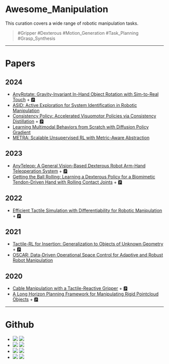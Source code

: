 # Awesome_Manipulation

This curation covers a wide range of robotic manipulation tasks. 
> #Gripper #Dexterous #Motion_Generation #Task_Planning #Grasp_Synthesis

---

# Papers

## 2024
- [AnyRotate: Gravity-Invariant In-Hand Object Rotation with Sim-to-Real Touch](https://arxiv.org/abs/2405.07391) + [🅿](https://maxyang27896.github.io/anyrotate/)
- [ASID: Active Exploration for System Identification in Robotic Manipulation](https://openreview.net/forum?id=jNR6s6OSBT)
- [Consistency Policy: Accelerated Visuomotor Policies via Consistency Distillation](https://arxiv.org/abs/2405.07503) + [🅿](https://consistency-policy.github.io/)
- [Learning Multimodal Behaviors from Scratch with Diffusion Policy Gradient](https://arxiv.org/abs/2406.00681)
- [METRA: Scalable Unsupervised RL with Metric-Aware Abstraction](https://openreview.net/forum?id=c5pwL0Soay)

## 2023

- [AnyTeleop: A General Vision-Based Dexterous Robot Arm-Hand Teleoperation System](https://arxiv.org/abs/2307.04577) + [🅿](https://yzqin.github.io/anyteleop/)
- [Getting the Ball Rolling: Learning a Dexterous Policy for a Biomimetic Tendon-Driven Hand with Rolling Contact Joints](https://arxiv.org/abs/2308.02453) + [🅿](http://tactilesim.csail.mit.edu/)

## 2022
- [Efficient Tactile Simulation with Differentiability for Robotic Manipulation](https://people.csail.mit.edu/jiex/papers/TactileSim/paper.pdf) + [🅿](http://tactilesim.csail.mit.edu/)

## 2021
- [Tactile-RL for Insertion: Generalization to Objects of Unknown Geometry](https://arxiv.org/abs/2104.01167) + [🅿](https://sites.google.com/view/tactileinsertion)
- [OSCAR: Data-Driven Operational Space Control for Adaptive and Robust Robot Manipulation
](https://arxiv.org/abs/2110.00704)

## 2020
- [Cable Manipulation with a Tactile-Reactive Gripper](https://arxiv.org/abs/1910.02860) + [🅿](http://gelsight.csail.mit.edu/cable/)
- [A Long Horizon Planning Framework for Manipulating Rigid Pointcloud Objects](https://arxiv.org/abs/2011.08177) + [🅿](https://anthonysimeonov.github.io/rpo-planning-framework/)

---

# Github


- [![](https://img.shields.io/badge/dexsuite-dex--retargeting-black?style=flat-square&logo=github)](https://github.com/PKU-MARL/DexterousHands) <img src="https://img.shields.io/github/stars/dexsuite/dex-retargeting?style=flat-square&color=yellow">
- [![](https://img.shields.io/badge/NVlabs-sim--web--visualizer-black?style=flat-square&logo=github)](https://github.com/NVlabs/sim-web-visualizer) <img src="https://img.shields.io/github/stars/NVlabs/sim-web-visualizer?style=flat-square&color=yellow">
- [![](https://img.shields.io/badge/PKU--MARL-DexterousHands-black?style=flat-square&logo=github)](https://github.com/PKU-MARL/DexterousHands) <img src="https://img.shields.io/github/stars/PKU-MARL/DexterousHands?style=flat-square&color=yellow">
- [![](https://img.shields.io/badge/linchangyi1-Awesome--Touch-black?style=flat-square&logo=github)](https://github.com/linchangyi1/Awesome-Touch) <img src="https://img.shields.io/github/stars/linchangyi1/Awesome-Touch?style=flat-square&color=yellow">
